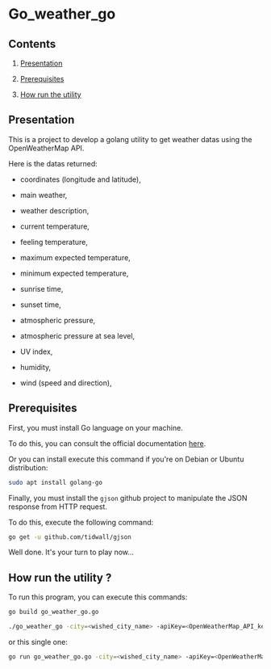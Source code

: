 # Go_weather_go

## Contents

1. [Presentation](#presentation)

2. [Prerequisites](#prerequisites)

3. [How run the utility](#how_run_the_utility)

<a name="presentation"></a>
## Presentation

This is a project to develop a golang utility to get weather datas using the OpenWeatherMap API.

Here is the datas returned:

* coordinates (longitude and latitude),

* main weather,

* weather description,

* current temperature,

* feeling temperature,

* maximum expected temperature,

* minimum expected temperature,

* sunrise time,

* sunset time,

* atmospheric pressure,

* atmospheric pressure at sea level,

* UV index,

* humidity,

* wind (speed and direction),

<a name="prerequisites"></a>
## Prerequisites

First, you must install Go language on your machine.

To do this, you can consult the official documentation [here](https://golang.org/doc/install).

Or you can install execute this command if you're on Debian or Ubuntu distribution:

```bash
sudo apt install golang-go
```
Finally, you must install the `gjson` github project to manipulate the JSON response from HTTP request.

To do this, execute the following command:

```bash
go get -u github.com/tidwall/gjson
```
Well done. It's your turn to play now...

<a name="how_run_the_utility"></a>
## How run the utility ?

To run this program, you can execute this commands:

```bash
go build go_weather_go.go

./go_weather_go -city=<wished_city_name> -apiKey=<OpenWeatherMap_API_key>
```
or this single one:

```bash
go run go_weather_go.go -city=<wished_city_name> -apiKey=<OpenWeatherMap_API_key>
```
